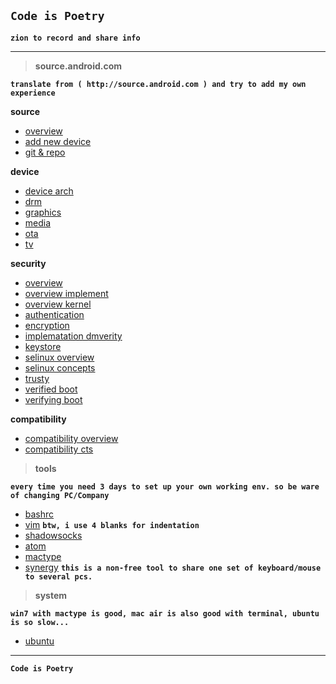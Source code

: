 
**```Code is Poetry```**
---

**`zion to record and share info`**

___

>**source.android.com**

**`translate from ( http://source.android.com ) and try to add my own experience`**

**source**

 - [overview](https://github.com/bluefalconjun/bluefalconjun.github.io/blob/master/source.android.com/android.source.overview.md)
 - [add new device](https://github.com/bluefalconjun/bluefalconjun.github.io/blob/master/source.android.com/android.source.addnewdev.md)
 - [git & repo](https://github.com/bluefalconjun/bluefalconjun.github.io/blob/master/source.android.com/android.source.developing.gitrepo.md)

**device**

 - [device arch](https://github.com/bluefalconjun/bluefalconjun.github.io/blob/master/source.android.com/android.device.arch.md)
 - [drm](https://github.com/bluefalconjun/bluefalconjun.github.io/blob/master/source.android.com/android.device.drm.md)
 - [graphics](https://github.com/bluefalconjun/bluefalconjun.github.io/blob/master/source.android.com/android.device.graphics.md)
 - [media](https://github.com/bluefalconjun/bluefalconjun.github.io/blob/master/source.android.com/android.device.media.md)
 - [ota](https://github.com/bluefalconjun/bluefalconjun.github.io/blob/master/source.android.com/android.tech.ota.md)
 - [tv](https://github.com/bluefalconjun/bluefalconjun.github.io/blob/master/source.android.com/android.device.tv.md)

**security**

 - [overview](https://github.com/bluefalconjun/bluefalconjun.github.io/blob/master/source.android.com/android.security.overview.md)
 - [overview implement](https://github.com/bluefalconjun/bluefalconjun.github.io/blob/master/source.android.com/android.security.overview.implement.md)
 - [overview kernel](https://github.com/bluefalconjun/bluefalconjun.github.io/blob/master/source.android.com/android.security.overview.kernel.md) 
 - [authentication](https://github.com/bluefalconjun/bluefalconjun.github.io/blob/master/source.android.com/android.security.authentication.md)
 - [encryption](https://github.com/bluefalconjun/bluefalconjun.github.io/blob/master/source.android.com/android.security.encryption.md)
 - [implematation dmverity](https://github.com/bluefalconjun/bluefalconjun.github.io/blob/master/source.android.com/android.security.imple.dmverity.md)
 - [keystore](https://github.com/bluefalconjun/bluefalconjun.github.io/blob/master/source.android.com/android.security.keystore.md)
 - [selinux overview](https://github.com/bluefalconjun/bluefalconjun.github.io/blob/master/source.android.com/android.security.selinux.overview.md)
 - [selinux concepts](https://github.com/bluefalconjun/bluefalconjun.github.io/blob/master/source.android.com/android.security.selinux.concepts.md)
 - [trusty](https://github.com/bluefalconjun/bluefalconjun.github.io/blob/master/source.android.com/android.security.trusty.md)
 - [verified boot](https://github.com/bluefalconjun/bluefalconjun.github.io/blob/master/source.android.com/android.security.verifiedboot.md)
 - [verifying boot](https://github.com/bluefalconjun/bluefalconjun.github.io/blob/master/source.android.com/android.security.verifying.md)

**compatibility**

 - [compatibility overview](https://github.com/bluefalconjun/bluefalconjun.github.io/blob/master/source.android.com/android.compatibility.overview.md)
 - [compatibility cts](https://github.com/bluefalconjun/bluefalconjun.github.io/blob/master/source.android.com/android.compatibility.cts.md)

>**tools**

**`every time you need 3 days to set up your own working env. so be ware of changing PC/Company`**

 - [bashrc](https://github.com/bluefalconjun/bluefalconjun.github.io/blob/master/tools/bashrc.md)
 - [vim](https://github.com/bluefalconjun/bluefalconjun.github.io/blob/master/tools/vim.md)
 **`btw, i use 4 blanks for indentation`**
 - [shadowsocks](https://github.com/bluefalconjun/bluefalconjun.github.io/blob/master/tools/shadowsocks.md)
 - [atom](https://github.com/bluefalconjun/bluefalconjun.github.io/blob/master/tools/atom.md)
 - [mactype](https://github.com/bluefalconjun/bluefalconjun.github.io/blob/master/tools/mactype.md)
 - [synergy](http://synergy-project.org/)
**`this is a non-free tool to share one set of keyboard/mouse to several pcs.`**

>**system**

**`win7 with mactype is good, mac air is also good with terminal, ubuntu is so slow...`**

 - [ubuntu](https://github.com/bluefalconjun/bluefalconjun.github.io/blob/master/system/ubuntu.md)

---
**```Code is Poetry```**
